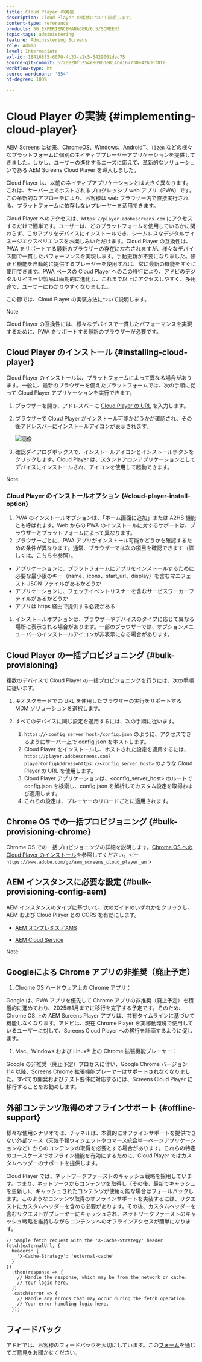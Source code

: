 ```yaml
---
title: Cloud Player の実装
description: Cloud Player の実装について説明します。
content-type: reference
products: SG_EXPERIENCEMANAGER/6.5/SCREENS
topic-tags: administering
feature: Administering Screens
role: Admin
level: Intermediate
exl-id: 184168f5-6070-4c33-a2c5-5429061dac75
source-git-commit: 6720e20f5254e869bde814bd167730e426d0f8fe
workflow-type: ht
source-wordcount: '854'
ht-degree: 100%

---
```


# Cloud Player の実装 {#implementing-cloud-player}

AEM Screens は従来、ChromeOS、Windows、Android™、`Tizen` などの様々なプラットフォームに個別のネイティブプレーヤーアプリケーションを提供してきました。しかし、ユーザーの進化するニーズに応えて、革新的なソリューションである AEM Screens Cloud Player を導入しました。

Cloud Player は、以前のネイティブアプリケーションとは大きく異なります。これは、サーバー上でホストされるプログレッシブ web アプリ（PWA）です。この革新的なアプローチにより、お客様は web ブラウザー内で直接実行される、プラットフォームに依存しないプレーヤーを活用できます。

Cloud Player へのアクセスは、`https://player.adobescreens.com` にアクセスするだけで簡単です。ユーザーは、どのプラットフォームを使用しているかに関わらず、このアプリをデバイスにインストールでき、シームレスなデジタルサイネージエクスペリエンスをお楽しみいただけます。Cloud Player の互換性は、PWA をサポートする最新のブラウザーの存在に左右されますが、様々なデバイス間で一貫したパフォーマンスを実現します。手動更新が不要になりました。修正と機能を自動的に提供するプレーヤーを使用すれば、常に最新の機能をすぐに使用できます。PWA ベースの Cloud Player へのこの移行により、アドビのデジタルサイネージ製品は画期的に進化し、これまで以上にアクセスしやすく、多用途で、ユーザーにわかりやすくなりました。

この節では、Cloud Player の実装方法について説明します。

>[!NOTE]
>
>Cloud Player の互換性には、様々なデバイスで一貫したパフォーマンスを実現するために、PWA をサポートする最新のブラウザーが必要です。

## Cloud Player のインストール {#installing-cloud-player}

Cloud Player のインストールは、プラットフォームによって異なる場合があります。一般に、最新のブラウザーを備えたプラットフォームでは、次の手順に従って Cloud Player アプリケーションを実行できます。

1. ブラウザーを開き、アドレスバーに [Cloud Player の URL](https://player.adobescreens.com/content/dam/universal-player/firmware.html) を入力します。
1. ブラウザーで Cloud Player がインストール可能かどうかが確認され、その後アドレスバーにインストールアイコンが表示されます。

   ![画像](/help/user-guide/assets/cloud-player-install.png)

1. 確認ダイアログボックスで、インストールアイコンとインストールボタンをクリックします。Cloud Player は、スタンドアロンアプリケーションとしてデバイスにインストールされ、アイコンを使用して起動できます。

>[!NOTE]
>
>### Cloud Player のインストールオプション {#cloud-player-install-option}
>
1. PWA のインストールオプションは、「ホーム画面に追加」または A2HS 機能とも呼ばれます。Web からの PWA のインストールに対するサポートは、ブラウザーとプラットフォームによって異なります。
1. ブラウザーごとに、PWA アプリがインストール可能かどうかを確認するための条件が異なります。通常、ブラウザーでは次の項目を確認できます（詳しくは、こちらを参照）。
>
* アプリケーションに、プラットフォームにアプリをインストールするために必要な最小限のキー（name、icons、start_url、display）を含むマニフェスト JSON ファイルがあるかどうか
* アプリケーションに、フェッチイベントリスナーを含むサービスワーカーファイルがあるかどうか
* アプリは https 経由で提供する必要がある
>
1. インストールオプションは、ブラウザーやデバイスのタイプに応じて異なる場所に表示される場合があります。一部のブラウザーでは、オプションメニューバーのインストールアイコンが非表示になる場合があります。

## Cloud Player の一括プロビジョニング {#bulk-provisioning}

複数のデバイスで Cloud Player の一括プロビジョニングを行うには、次の手順に従います。

1. キオスクモードでの URL を使用したブラウザーの実行をサポートする MDM ソリューションを選択します。
1. すべてのデバイスに同じ設定を適用するには、次の手順に従います。

   1. `https://<config_server_host>/config.json` のように、アクセスできるようにサーバー上で config.json をホストします。
   1. Cloud Player をインストールし、ホストされた設定を適用するには、`https://player.adobescreens.com?playerConfigAddress=https://<config_server_host>` のような Cloud Player の URL を使用します。
   1. Cloud Player アプリケーションは、&lt;config_server_host> のルートで config.json を検索し、config.json を解析してカスタム設定を取得および適用します。
   1. これらの設定は、プレーヤーのリロードごとに適用されます。

## Chrome OS での一括プロビジョニング {#bulk-provisioning-chrome}

Chrome OS での一括プロビジョニングの詳細を説明します。[Chrome OS への Cloud Player のインストール](https://main--screens-franklin-documentation--hlxscreens.hlx.live/updates/cloud-player/guides/chromeos-install-cloud-player)を参照してください。&lt;!-- `https://www.adobe.com/go/aem_screens_cloud_player_en` >

## AEM インスタンスに必要な設定 {#bulk-provisioning-config-aem}

AEM インスタンスのタイプに基づいて、次のガイドのいずれかをクリックし、AEM および Cloud Player との CORS を有効にします。

* [AEM オンプレミス／AMS](https://main--screens-franklin-documentation--hlxscreens.hlx.live/updates/cloud-player/guides/cors-settings-aem-onpremandams) <!-- `https://www.adobe.com/go/aem_screens_cors_ams_en` -->

* [AEM Cloud Service](https://main--screens-franklin-documentation--hlxscreens.hlx.live/updates/cloud-player/guides/cors-settings-aem-cs) <!-- `https://www.adobe.com/go/aem_screens_cors_aemaacs_en` -->


>[!NOTE]
>
## Googleによる Chrome アプリの非推奨（廃止予定）
>
1. Chrome OS ハードウェア上の Chrome アプリ：
>
Google は、PWA アプリを優先して Chrome アプリの非推奨（廃止予定）を積極的に進めており、2025年1月までに移行を完了する予定です。そのため、Chrome OS 上の AEM Screens Player アプリは、共有タイムラインに基づいて機能しなくなります。アドビは、現在 Chrome Player を実稼動環境で使用しているユーザーに対して、Screens Cloud Player への移行を計画するように促します。
>
1. Mac、Windows および Linux® 上の Chrome 拡張機能プレーヤー：
>
Google の非推奨（廃止予定）プロセスに伴い、Google Chrome バージョン 114 以降、Screens Chrome 拡張機能プレーヤーはサポートされなくなりました。すべての開発およびテスト要件に対応するには、Screens Cloud Player に移行することをお勧めします。

## 外部コンテンツ取得のオフラインサポート {#offline-support}

様々な使用シナリオでは、チャネルは、本質的にオフラインサポートを提供できない外部ソース（天気予報ウィジェットやコマース統合単一ページアプリケーションなど）からのコンテンツの取得を必要とする場合があります。これらの特定のユースケースでオフライン機能を有効にするために、Cloud Player ではカスタムヘッダーのサポートを提供します。

Cloud Player では、ネットワークファーストのキャッシュ戦略を採用しています。つまり、ネットワークからコンテンツを取得し（その後、最新でキャッシュを更新し）、キャッシュされたコンテンツが使用可能な場合はフォールバックします。このようなコンテンツ取得のオフラインサポートを実装するには、リクエストにカスタムヘッダーを含める必要があります。その後、カスタムヘッダーを含むリクエストがプレーヤーにキャッシュされ、ネットワークファーストのキャッシュ戦略を維持しながらコンテンツへのオフラインアクセスが簡単になります。

```
// Sample fetch request with the 'X-Cache-Strategy' header
fetch(externalUrl, {
  headers: {
    'X-Cache-Strategy': 'external-cache'
  }
})
  .then(response => {
    // Handle the response, which may be from the network or cache.
    // Your logic here.
  })
  .catch(error => {
    // Handle any errors that may occur during the fetch operation.
    // Your error handling logic here.
  }); 
```

## フィードバック

アドビでは、お客様のフィードバックを大切にしています。この[フォーム](https://forms.office.com/pages/responsepage.aspx?id=Wht7-jR7h0OUrtLBeN7O4TFE0b_GjstOj6I1uGs9vLpURVdWWklQQTZZRTFVNEhRVlBWWldMWlJXOC4u)を通じてご意見をお聞かせください。
